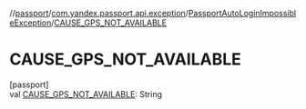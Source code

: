 //[passport](../../../index.md)/[com.yandex.passport.api.exception](../index.md)/[PassportAutoLoginImpossibleException](index.md)/[CAUSE_GPS_NOT_AVAILABLE](-c-a-u-s-e_-g-p-s_-n-o-t_-a-v-a-i-l-a-b-l-e.md)

# CAUSE_GPS_NOT_AVAILABLE

[passport]\
val [CAUSE_GPS_NOT_AVAILABLE](-c-a-u-s-e_-g-p-s_-n-o-t_-a-v-a-i-l-a-b-l-e.md): String
